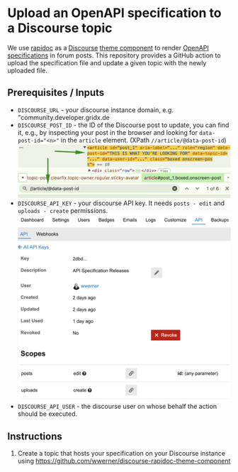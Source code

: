 # Upload an OpenAPI specification to a Discourse topic

We use [rapidoc](https://rapidocweb.com/) as a [Discourse](https://discourse.org/) [theme component](https://github.com/wwerner/discourse-rapidoc-theme-component) to render [OpenAPI specifications](https://swagger.io/specification/) in forum posts.
This repository provides a GitHub action to upload the specification file and update a given topic with the newly uploaded file.

## Prerequisites / Inputs

* `DISCOURSE_URL` - your discourse instance domain, e.g. "community.developer.gridx.de
* `DISCOURSE_POST_ID` - the ID of the Discourse post to update, you can find it, e.g., by inspecting your post in the browser and looking for `data-post-id="<n>"` in the `article` element. (XPath `//article/@data-post-id`)
![Discourse Post ID](doc-post-id.png)
* `DISCOURSE_API_KEY` - your discourse API key. It needs `posts - edit` and `uploads - create` permissions.
![Discourse API Key](doc-discourse-api-key.png)
* `DISCOURSE_API_USER` - the discourse user on whose behalf the action should be executed.

## Instructions

1. Create a topic that hosts your specification on your Discourse instance using https://github.com/wwerner/discourse-rapidoc-theme-component

